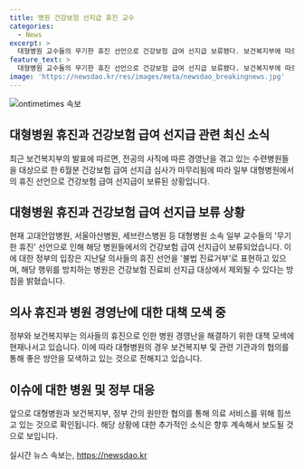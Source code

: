 ```yaml
---
title: 병원 건강보험 선지급 휴진 교수
categories:
  - News
excerpt: >
  대형병원 교수들의 무기한 휴진 선언으로 건강보험 급여 선지급 보류됐다. 보건복지부에 따르면, 수련병원들을 대상으로 한 6월 건보 급여 선지급 심사 결과, 고대안암병원·서울아산병원·세브란스병원 소속 교수들의 휴진 선언에 대해 지급이 보류된 것으로 확인됐다. 정부는 해당 행위를 불법 진료거부로 보고, 이를 방치하는 병원은 건보 진료비 선지급에서 제외될 수 있다고 밝혔다.
feature_text: >
  대형병원 교수들의 무기한 휴진 선언으로 건강보험 급여 선지급 보류됐다. 보건복지부에 따르면, 수련병원들을 대상으로 한 6월 건보 급여 선지급 심사 결과, 고대안암병원·서울아산병원·세브란스병원 소속 교수들의 휴진 선언에 대해 지급이 보류된 것으로 확인됐다. 정부는 해당 행위를 불법 진료거부로 보고, 이를 방치하는 병원은 건보 진료비 선지급에서 제외될 수 있다고 밝혔다.
image: 'https://newsdao.kr/res/images/meta/newsdao_breakingnews.jpg'
---
```


<p><img src="https://newsdao.kr/res/images/meta/newsdao_breakingnews.jpg" alt="ontimetimes 속보" /></p>

<h2>대형병원 휴진과 건강보험 급여 선지급 관련 최신 소식</h2>

<p data-ke-size="size16">최근 보건복지부의 발표에 따르면, 전공의 사직에 따른 경영난을 겪고 있는 수련병원들을 대상으로 한 6월분 건강보험 급여 선지급 심사가 마무리됨에 따라 일부 대형병원에서의 휴진 선언으로 건강보험 급여 선지급이 보류된 상황입니다.</p>

<h2 data-ke-size="size26">대형병원 휴진과 건강보험 급여 선지급 보류 상황</h2>

<p data-ke-size="size16">현재 고대안암병원, 서울아산병원, 세브란스병원 등 대형병원 소속 일부 교수들의 '무기한 휴진' 선언으로 인해 해당 병원들에서의 건강보험 급여 선지급이 보류되었습니다. 이에 대한 정부의 입장은 지난달 의사들의 휴진 선언을 '불법 진료거부'로 표현하고 있으며, 해당 행위를 방치하는 병원은 건강보험 진료비 선지급 대상에서 제외될 수 있다는 방침을 밝혔습니다.</p>

<h2 data-ke-size="size26">의사 휴진과 병원 경영난에 대한 대책 모색 중</h2>

<p data-ke-size="size16">정부와 보건복지부는 의사들의 휴진으로 인한 병원 경영난을 해결하기 위한 대책 모색에 현재나서고 있습니다. 이에 따라 대형병원의 경우 보건복지부 및 관련 기관과의 협의를 통해 좋은 방안을 모색하고 있는 것으로 전해지고 있습니다.</p>

<h2 data-ke-size="size26">이슈에 대한 병원 및 정부 대응</h2>

<p data-ke-size="size16">앞으로 대형병원과 보건복지부, 정부 간의 원만한 협의를 통해 의료 서비스를 위해 힘쓰고 있는 것으로 확인됩니다. 해당 상황에 대한 추가적인 소식은 향후 계속해서 보도될 것으로 보입니다.</p>
실시간 뉴스 속보는, <a href="https://newsdao.kr" rel="dofollow">https://newsdao.kr</a>


